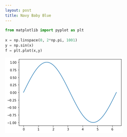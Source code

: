 ```yaml
---
layout: post
title: Navy Baby Blue
---
```





```python
from matplotlib import pyplot as plt

x = np.linspace(0, 2*np.pi, 1001)
y = np.sin(x)
f = plt.plot(x,y)
```

    

    
![output_0_0.png](/images/output_0_0.png)


